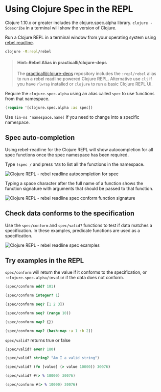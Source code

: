 # Using Clojure Spec in the REPL
Clojure 1.10.x or greater includes the clojure.spec.alpha library.  `clojure -Sdescribe` in a terminal will show the version of Clojure.

Run a Clojure REPL in a terminal window from your operating system using [rebel readline](https://github.com/bhauman/rebel-readline).

```bash
clojure -M:repl/rebel
```

> #### Hint::Rebel Alias in practicalli/clojure-deps
> The [practicalli/clojure-deps](/clojure/clojure-cli/install/community-tools.md) repository includes the `:repl/rebel` alias to run a rebel readline powered Clojure REPL.  Alternative use `clj` if you have `rlwrap` installed or `clojure` to run a basic Clojure REPL UI.


Require the `clojure.spec.alpha` using an alias called `spec` to use functions from that namespace.

```clojure
(require '[clojure.spec.alpha :as spec])
```

Use `(in-ns 'namespace.name)` if you need to change into a specific namespace.

## Spec auto-completion
Using rebel-readline for the Clojure REPL will show autocompletion for all spec functions once the spec namespace has been required.

Type `(spec /` and press `TAB` to list all the functions in the namespace.

![Clojure REPL - rebel readline autocompletion for spec](/images/clojure-repl-rebel-require-spec-tab-function-autocompletion.png)

Typing a space character after the full name of a function shows the function signature with arguments that should be passed to that function.

![Clojure REPL - rebel readline spec conform function signature](/images/cloure-repl-rebel-readline-spec-function-help-conform.png)


## Check data conforms to the specification
Use the `spec/conform` and `spec/valid?` functions to test if data matches a specification.  In these examples, predicate functions are used as a specification.

![Clojure REPL - rebel readline spec examples](/images/clojure-repl-rebel-readline-spec-examples-conform-valid.png)


## Try examples in the REPL
`spec/conform` will return the value if it conforms to the specification, or `:clojure.spec.alpha/invalid` if the data does not conform.

```clojure
(spec/conform odd? 101)

(spec/conform integer? 1)

(spec/conform seq? [1 2 3])

(spec/conform seq? (range 10))

(spec/conform map? {})

(spec/conform map? (hash-map :a 1 :b 2))
```

`spec/valid?` returns true or false

```clojure
(spec/valid? even? 180)

(spec/valid? string? "Am I a valid string")

(spec/valid? (fn [value] (> value 10000)) 30076)

(spec/valid? #(> % 10000) 30076)

(spec/conform #(> % 10000) 30076)
```
